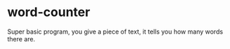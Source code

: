 # word-counter
Super basic program, you give a piece of text, it tells you how many words there are.
